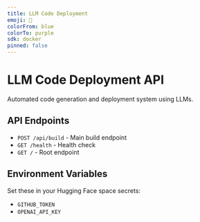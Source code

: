 ```yaml
---
title: LLM Code Deployment
emoji: 🚀
colorFrom: blue
colorTo: purple
sdk: docker
pinned: false
---
```


# LLM Code Deployment API

Automated code generation and deployment system using LLMs.

## API Endpoints

- `POST /api/build` - Main build endpoint
- `GET /health` - Health check
- `GET /` - Root endpoint

## Environment Variables

Set these in your Hugging Face space secrets:
- `GITHUB_TOKEN`
- `OPENAI_API_KEY`
